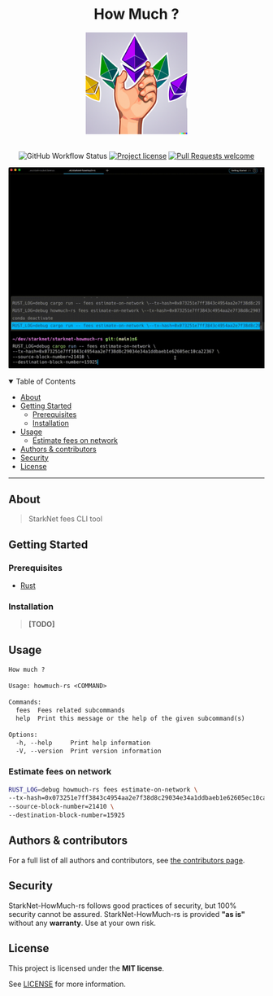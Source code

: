<div align="center">
  <h1>How Much ?</h1>
  <img src="docs/images/logo.png" height="200">
  <br />
</div>

<div align="center">
<br />

![GitHub Workflow Status](https://img.shields.io/github/workflow/status/abdelhamidbakhta/starknet-howmuch-rs/test?style=flat-square&logo=github)
[![Project license](https://img.shields.io/github/license/abdelhamidbakhta/starknet-howmuch-rs.svg?style=flat-square)](LICENSE)
[![Pull Requests welcome](https://img.shields.io/badge/PRs-welcome-ff69b4.svg?style=flat-square)](https://github.com/abdelhamidbakhta/starknet-howmuch-rs/issues?q=is%3Aissue+is%3Aopen+label%3A%22help+wanted%22)

</div>

![](docs/images/demo.gif)

<details open="open">
<summary>Table of Contents</summary>

- [About](#about)
- [Getting Started](#getting-started)
  - [Prerequisites](#prerequisites)
  - [Installation](#installation)
- [Usage](#usage)
  - [Estimate fees on network](#estimate-fees-on-network)
- [Authors \& contributors](#authors--contributors)
- [Security](#security)
- [License](#license)

</details>

---

## About

> StarkNet fees CLI tool

## Getting Started

### Prerequisites

- [Rust](https://www.rust-lang.org/tools/install)

### Installation

> **[TODO]**

## Usage

```
How much ?

Usage: howmuch-rs <COMMAND>

Commands:
  fees  Fees related subcommands
  help  Print this message or the help of the given subcommand(s)

Options:
  -h, --help     Print help information
  -V, --version  Print version information
```

### Estimate fees on network

```bash
RUST_LOG=debug howmuch-rs fees estimate-on-network \
--tx-hash=0x073251e7ff3843c4954aa2e7f38d8c29034e34a1ddbaeb1e62605ec10ca22367 \
--source-block-number=21410 \
--destination-block-number=15925
```

## Authors & contributors

For a full list of all authors and contributors, see [the contributors page](https://github.com/abdelhamidbakhta/starknet-howmuch-rs/contributors).

## Security

StarkNet-HowMuch-rs follows good practices of security, but 100% security cannot be assured.
StarkNet-HowMuch-rs is provided **"as is"** without any **warranty**. Use at your own risk.


## License

This project is licensed under the **MIT license**.

See [LICENSE](LICENSE) for more information.
